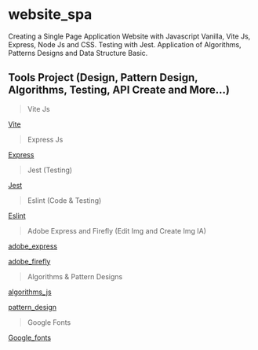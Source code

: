 # website_spa

Creating a Single Page Application Website with Javascript Vanilla, Vite Js, Express, Node Js and CSS. Testing with Jest. Application of Algorithms, Patterns Designs and Data Structure Basic. 

## Tools Project (Design, Pattern Design, Algorithms, Testing, API Create and More...)

> Vite Js

[Vite](https://vitejs.dev/)

> Express Js

[Express](https://expressjs.com/)

> Jest (Testing)

[Jest](https://jestjs.io/)

> Eslint (Code & Testing)

[Eslint](https://eslint.org/docs/latest/use/getting-started)

> Adobe Express and Firefly (Edit Img and Create Img IA)

[adobe_express](https://www.adobe.com/es/express/)

[adobe_firefly](https://firefly.adobe.com/)

> Algorithms & Pattern Designs

[algorithms_js](https://www.30secondsofcode.org/js/algorithm/p/1/)

[pattern_design](https://refactoring.guru/es/design-patterns/catalog)

> Google Fonts

[Google_fonts](https://fonts.google.com/)